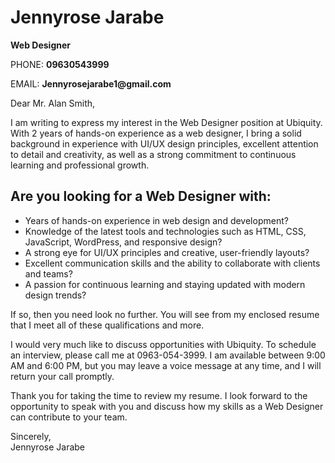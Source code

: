 </style>
</head>
<body>
    <div class="container">
        <h1>Jennyrose Jarabe</h1>
        <div class="contact">
            <p><strong>Web Designer</strong></p>
            <p>PHONE: <strong>09630543999</strong></p>
            <p>EMAIL: <strong>Jennyrosejarabe1@gmail.com</strong></p>
        </div>
        <div class="content">
            <p>Dear Mr. Alan Smith,</p>
            <p>I am writing to express my interest in the Web Designer position at Ubiquity. With 2 years of hands-on experience as a web designer, I bring a solid background in experience with UI/UX design principles, excellent attention to detail and creativity, as well as a strong commitment to continuous learning and professional growth.</p>
            <h2>Are you looking for a Web Designer with:</h2>
            <ul>
                <li>Years of hands-on experience in web design and development?</li>
                <li>Knowledge of the latest tools and technologies such as HTML, CSS, JavaScript, WordPress, and responsive design?</li>
                <li>A strong eye for UI/UX principles and creative, user-friendly layouts?</li>
                <li>Excellent communication skills and the ability to collaborate with clients and teams?</li>
                <li>A passion for continuous learning and staying updated with modern design trends?</li>
            </ul>
            <p>If so, then you need look no further. You will see from my enclosed resume that I meet all of these qualifications and more.</p>
            <p>I would very much like to discuss opportunities with Ubiquity. To schedule an interview, please call me at 0963-054-3999. I am available between 9:00 AM and 6:00 PM, but you may leave a voice message at any time, and I will return your call promptly.</p>
            <p>Thank you for taking the time to review my resume. I look forward to the opportunity to speak with you and discuss how my skills as a Web Designer can contribute to your team.</p>
            <p>Sincerely,<br>Jennyrose Jarabe</p>
        </div>
    </div>
</body>
</html>

